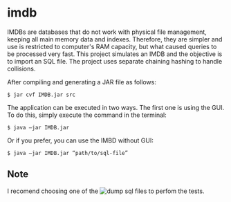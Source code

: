 # imdb
IMDBs are databases that do not work with physical file management, keeping all main memory data and indexes. Therefore, they are simpler and use is restricted to computer's RAM capacity, but what caused queries to be processed very fast. This project simulates an IMDB and the objective is to import an SQL file. The project uses separate chaining hashing to handle collisions.


After compiling and generating a JAR file as follows:
```
$ jar cvf IMDB.jar src
```
The application can be executed in two ways. The first one is using the GUI. To do this, simply execute the command in the terminal:
```
$ java –jar IMDB.jar
```
Or if you prefer, you can use the IMBD without GUI:
```
$ java –jar IMDB.jar “path/to/sql-file”
```

## Note
I recomend choosing one of the ![dump sql files](https://www.postgresql.org/ftp/projects/pgFoundry/dbsamples/) to perfom the tests.